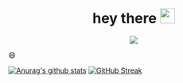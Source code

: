 
<h1 align="center">
  hey there
  <img src="https://media.giphy.com/media/hvRJCLFzcasrR4ia7z/giphy.gif" width="30px"/>
</h1>


<div align="center">
  <img src="https://media.giphy.com/media/Y0b2MpUTfnrUa3jIM7/giphy.gif">
</div>

:smile:

[![Anurag's github stats](https://github-readme-stats.vercel.app/api?username=manish-xyz&show_icons=true&theme=midnight-purple)](https://github.com/anuraghazra/github-readme-stats) [![GitHub Streak](https://github-readme-streak-stats.herokuapp.com/?user=manish-xyz)](https://git.io/streak-stats)




